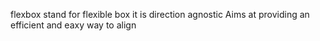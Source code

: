 flexbox stand for flexible box
it is direction agnostic
Aims at providing an efficient and eaxy way to align